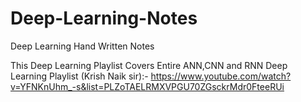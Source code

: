 # Deep-Learning-Notes
Deep Learning Hand Written Notes

This Deep Learning Playlist Covers Entire ANN,CNN and RNN 
Deep Learning Playlist (Krish Naik sir):- https://www.youtube.com/watch?v=YFNKnUhm_-s&list=PLZoTAELRMXVPGU70ZGsckrMdr0FteeRUi

